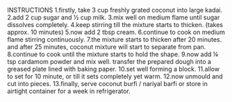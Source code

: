 INSTRUCTIONS
1.firstly, take 3 cup freshly grated coconut into large kadai.
2.add 2 cup sugar and ½ cup milk.
3.mix well on medium flame until sugar dissolves completely.
4.keep stirring till the mixture starts to thicken. (takes approx. 10 minutes)
5.now add 2 tbsp cream.
6.continue to cook on medium flame stirring continuously.
7.the mixture starts to thicken after 20 minutes.
and after 25 minutes, coconut mixture will start to separate from pan.
8.continue to cook until the mixture starts to hold the shape.
9.now add ¼ tsp cardamom powder and mix well.
transfer the prepared dough into a greased plate lined with baking paper.
10.set well forming a block.
11.allow to set for 10 minute, or till it sets completely yet warm.
12.now unmould and cut into pieces.
13.finally, serve coconut burfi / nariyal barfi or store in airtight container for a week in refrigerator.
